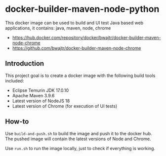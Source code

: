 # docker-builder-maven-node-python

This docker image can be used to build and UI test Java based web applications, it contains: java, maven, node, chrome

* https://hub.docker.com/repository/docker/bwajtr/docker-builder-maven-node-chrome
* https://github.com/bwajtr/docker-builder-maven-node-chrome

## Introduction

This project goal is to create a docker image with the following build tools included:

* Eclipse Temurin JDK 17.0.10
* Apache Maven 3.9.6
* Latest version of NodeJS 18
* Latest version of Chrome (for execution of UI tests)

## How-to

Use `build-and-push.sh` to build the image and push it to the docker hub.
The pushed image will contain the latest versions of Node and Chrome.

Use `run.sh` to run the image locally, just to check if everything is working.
